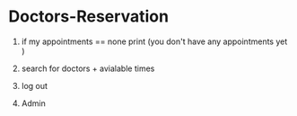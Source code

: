 # Doctors-Reservation

1. if my appointments == none 
print (you don't have any appointments yet ) 

2. search for doctors + avialable times 

3. log out 

4. Admin 

